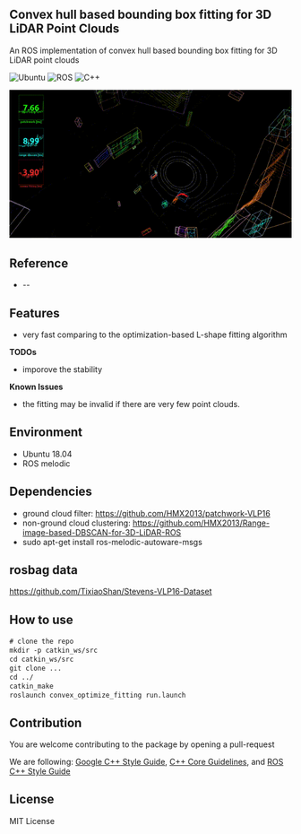 ## Convex hull based bounding box fitting for 3D LiDAR Point Clouds
An ROS implementation of convex hull based bounding box fitting for 3D LiDAR point clouds

![Ubuntu](https://img.shields.io/badge/OS-Ubuntu-informational?style=flat&logo=ubuntu&logoColor=white&color=2bbc8a)
![ROS](https://img.shields.io/badge/Tools-ROS-informational?style=flat&logo=ROS&logoColor=white&color=2bbc8a)
![C++](https://img.shields.io/badge/Code-C++-informational?style=flat&logo=c%2B%2B&logoColor=white&color=2bbc8a)

![demo_1](media/demo_01.gif)


## Reference
* --

## Features
* very fast comparing to the optimization-based L-shape fitting algorithm

**TODOs**
* imporove the stability

**Known Issues**
* the fitting may be invalid if there are very few point clouds.

## Environment
* Ubuntu 18.04
* ROS melodic

## Dependencies
* ground cloud filter: https://github.com/HMX2013/patchwork-VLP16
* non-ground cloud clustering: https://github.com/HMX2013/Range-image-based-DBSCAN-for-3D-LiDAR-ROS
* sudo apt-get install ros-melodic-autoware-msgs

## rosbag data
https://github.com/TixiaoShan/Stevens-VLP16-Dataset

## How to use
    # clone the repo
    mkdir -p catkin_ws/src
    cd catkin_ws/src
    git clone ...
    cd ../
    catkin_make 
    roslaunch convex_optimize_fitting run.launch

## Contribution
You are welcome contributing to the package by opening a pull-request

We are following: 
[Google C++ Style Guide](https://google.github.io/styleguide/cppguide.html), 
[C++ Core Guidelines](https://isocpp.github.io/CppCoreGuidelines/CppCoreGuidelines#main), 
and [ROS C++ Style Guide](http://wiki.ros.org/CppStyleGuide)

## License
MIT License
